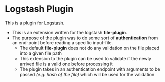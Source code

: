 # Logstash Plugin

This is a plugin for [Logstash](https://github.com/elastic/logstash).

- This is an extension written for the logstash **file-plugin**. 
- The purpose of the plugin was to do some sort of **authentication** from an end-point before reading a specific input-file. 
  - The default **file-plugin** does not do any validation on the file placed into a given file path
  - This extension to the plugin can be used to validate if the newly arrived file is a valid one before processing it
  - The plugin takes in an authentication endpoint with arguments to be passed _(e.g: hash of the file)_ which will be used for the validation
